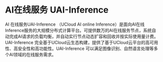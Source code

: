# AI在线服务 UAI-Inference

AI 在线服务UAI-Inference （UCloud AI online Inference）是面向AI在线Inference服务的大规模分布式计算平台。可提供数万的AI在线服务节点，系统自动完成AI请求的负载均衡，并自动实行节点动态扩容和回收并按实际使用量计费。
UAI-Inference 完全基于UCloud云生态构建，提供了基于UCloud云平台的高可用性、高安全性和高功能性。UAI-Inference 可以满足图像识别、自然语言处理等多个AI领域的在线服务需求。


